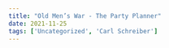 ```yaml
---
title: "Old Men’s War - The Party Planner"
date: 2021-11-25
tags: ['Uncategorized', 'Carl Schreiber']
---
```



